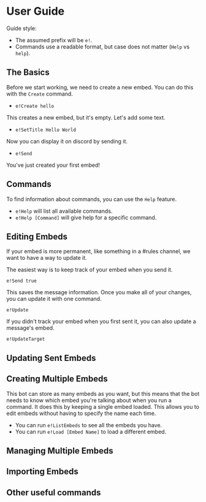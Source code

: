 # User Guide

Guide style: 
* The assumed prefix will be `e!`.
* Commands use a readable format, but case does not matter (`Help` vs `help`).

## The Basics

Before we start working, we need to create a new embed. You can do this with the `Create` command.
* `e!Create hello`

This creates a new embed, but it's empty. Let's add some text.
* `e!SetTitle Hello World`

Now you can display it on discord by sending it.
* `e!Send`

You've just created your first embed!

## Commands

To find information about commands, you can use the `Help` feature.
* `e!Help` will list all available commands.
* `e!Help [Command]` will give help for a specific command.

## Editing Embeds

If your embed is more permanent, like something in a #rules channel, we want to have a way to update it.

The easiest way is to keep track of your embed when you send it.

`e!Send true`

This saves the message information. Once you make all of your changes, you can update it with one command. 

`e!Update`

If you didn't track your embed when you first sent it, you can also update a message's embed.

`e!UpdateTarget`


## Updating Sent Embeds

## Creating Multiple Embeds

This bot can store as many embeds as you want, but this means that the bot needs to know which embed you're talking about when you run a command. It does this by keeping a single embed loaded. This allows you to edit embeds without having to specify the name each time.

* You can run `e!ListEmbeds` to see all the embeds you have.
* You can run `e!Load [Embed Name]` to load a different embed.

## Managing Multiple Embeds

## Importing Embeds

## Other useful commands